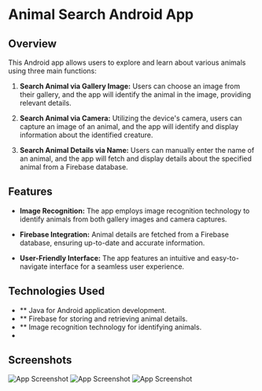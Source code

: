 # Animal Search Android App

## Overview

This Android app allows users to explore and learn about various animals using three main functions:

1. **Search Animal via Gallery Image:** Users can choose an image from their gallery, and the app will identify the animal in the image, providing relevant details.

2. **Search Animal via Camera:** Utilizing the device's camera, users can capture an image of an animal, and the app will identify and display information about the identified creature.

3. **Search Animal Details via Name:** Users can manually enter the name of an animal, and the app will fetch and display details about the specified animal from a Firebase database.

## Features

- **Image Recognition:** The app employs image recognition technology to identify animals from both gallery images and camera captures.

- **Firebase Integration:** Animal details are fetched from a Firebase database, ensuring up-to-date and accurate information.

- **User-Friendly Interface:** The app features an intuitive and easy-to-navigate interface for a seamless user experience.

## Technologies Used
- ** Java for Android application development.
- ** Firebase for storing and retrieving animal details.
- ** Image recognition technology for identifying animals.
- 
 ## Screenshots
![App Screenshot](anifact1.png)
![App Screenshot](anifact2.png)
![App Screenshot](anifact3.png)
